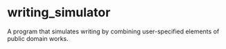 # writing_simulator
A program that simulates writing by combining user-specified elements of public domain works.
